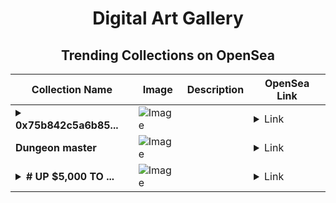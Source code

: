 <div align="center">

# Digital Art Gallery

## Trending Collections on OpenSea

| Collection Name                       | Image                                                                                     | Description                       | OpenSea Link                                                                                          |
|---------------------------------------|-------------------------------------------------------------------------------------------|-----------------------------------|--------------------------------------------------------------------------------------------------------|
| **<details><summary>0x75b842c5a6b85...</summary>0x75b842c5a6b857c55af9838bcaf3fc6d601172eb</details>** | ![Image](https://i.seadn.io/s/raw/files/0b17eca97c80c2a47373054ef33e2cd6.jpg?w=500&auto=format?w=200&auto=format) |  | <details><summary>Link</summary>[0x75b842c5a6b857c55af9838bcaf3fc6d601172eb](https://opensea.io/collection/0x75b842c5a6b857c55af9838bcaf3fc6d601172eb)</details> |
| **Dungeon master** | ![Image](https://i.seadn.io/s/raw/files/ab57e18331601cbe6308d35a8bcbf5d9.jpg?w=500&auto=format?w=200&auto=format) |  | <details><summary>Link</summary>[Dungeon master](https://opensea.io/collection/dungeon-master-3)</details> |
| **<details><summary># UP $5,000 TO ...</summary># UP $5,000 TO $50,000</details>** | ![Image](https://i.seadn.io/s/raw/files/1329d38b861abbef95604d67bb5a03b7.png?w=500&auto=format?w=200&auto=format) |  | <details><summary>Link</summary>[# UP $5,000 TO $50,000](https://opensea.io/collection/up-5000-to-50000-1049)</details> |

</div>